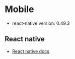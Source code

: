 # Mobile
- react-native version: 0.49.3

## React native
- [React native docs](http://facebook.github.io/react-native/docs/getting-started.html)



